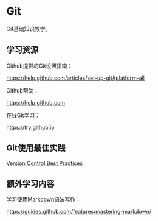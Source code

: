# Git

Git基础知识教学。

## 学习资源

Github提供的Git设置指南：

https://help.github.com/articles/set-up-git#platform-all

Github帮助：

https://help.github.com

在线Git学习：

https://try.github.io

## Git使用最佳实践

[Version Control Best Practices](http://www.git-tower.com/learn/ebook/command-line/appendix/best-practices)

## 额外学习内容

学习使用Markdown语法写作：

https://guides.github.com/features/mastering-markdown/
